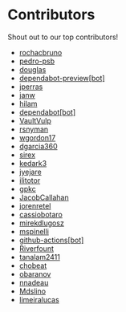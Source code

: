 # Contributors

Shout out to our top contributors!

- [rochacbruno](https://api.github.com/users/rochacbruno)
- [pedro-psb](https://api.github.com/users/pedro-psb)
- [douglas](https://api.github.com/users/douglas)
- [dependabot-preview[bot]](https://api.github.com/users/dependabot-preview%5Bbot%5D)
- [jperras](https://api.github.com/users/jperras)
- [janw](https://api.github.com/users/janw)
- [hilam](https://api.github.com/users/hilam)
- [dependabot[bot]](https://api.github.com/users/dependabot%5Bbot%5D)
- [VaultVulp](https://api.github.com/users/VaultVulp)
- [rsnyman](https://api.github.com/users/rsnyman)
- [wgordon17](https://api.github.com/users/wgordon17)
- [dgarcia360](https://api.github.com/users/dgarcia360)
- [sirex](https://api.github.com/users/sirex)
- [kedark3](https://api.github.com/users/kedark3)
- [jyejare](https://api.github.com/users/jyejare)
- [ilitotor](https://api.github.com/users/ilitotor)
- [gpkc](https://api.github.com/users/gpkc)
- [JacobCallahan](https://api.github.com/users/JacobCallahan)
- [jorenretel](https://api.github.com/users/jorenretel)
- [cassiobotaro](https://api.github.com/users/cassiobotaro)
- [mirekdlugosz](https://api.github.com/users/mirekdlugosz)
- [mspinelli](https://api.github.com/users/mspinelli)
- [github-actions[bot]](https://api.github.com/users/github-actions%5Bbot%5D)
- [Riverfount](https://api.github.com/users/Riverfount)
- [tanalam2411](https://api.github.com/users/tanalam2411)
- [chobeat](https://api.github.com/users/chobeat)
- [obaranov](https://api.github.com/users/obaranov)
- [nnadeau](https://api.github.com/users/nnadeau)
- [Mdslino](https://api.github.com/users/Mdslino)
- [limeiralucas](https://api.github.com/users/limeiralucas)
